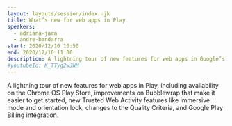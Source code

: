 ```yaml
---
layout: layouts/session/index.njk
title: What’s new for web apps in Play
speakers:
  - adriana-jara
  - andre-bandarra
start: 2020/12/10 10:50
end: 2020/12/10 11:00
description: A lightning tour of new features for web apps in Google’s Play Store.
#youtubeId: K_TTyg2wJWM
---
```


A lightning tour of new features for web apps in Play, including availability on the Chrome OS Play Store, improvements on Bubblewrap that make it easier to get started, new Trusted Web Activity features like immersive mode and orientation lock, changes to the Quality Criteria, and Google Play Billing integration.
